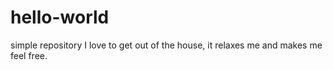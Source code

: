 # hello-world
simple repository
I love to get out of the house, it relaxes me and makes me feel free.
